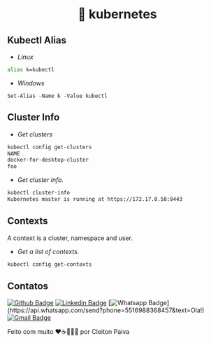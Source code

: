 <h1 align="center"> 🚀 kubernetes </h1>



## Kubectl Alias

* *Linux*
~~~bash
alias k=kubectl
~~~

* *Windows*
~~~
Set-Alias -Name k -Value kubectl
~~~

## Cluster Info

* *Get clusters*
~~~bash
kubectl config get-clusters
NAME
docker-for-desktop-cluster
foo
~~~


* *Get cluster info.*
~~~bash
kubectl cluster-info
Kubernetes master is running at https://172.17.0.58:8443
~~~

## Contexts
A context is a cluster, namespace and user.

* *Get a list of contexts.*
~~~bash
kubectl config get-contexts
~~~







## Contatos

[![Github Badge](https://img.shields.io/badge/-Github-000?style=flat-square&logo=Github&logoColor=white&link=https://github.com/cleibp)](https://github.com/cleibp)
[![Linkedin Badge](https://img.shields.io/badge/-LinkedIn-blue?style=flat-square&logo=Linkedin&logoColor=white&link=https://www.linkedin.com/in/cleitonpaiva/)](https://www.linkedin.com/in/cleitonpaiva/)
[![Whatsapp Badge](https://img.shields.io/badge/-Whatsapp-4CA143?style=flat-square&labelColor=4CA143&logo=whatsapp&logoColor=white&link=https://api.whatsapp.com/send?phone=5516988368457&text=Ola!)](https://api.whatsapp.com/send?phone=5516988368457&text=Ola!)
[![Gmail Badge](https://img.shields.io/badge/-Gmail-c14438?style=flat-square&logo=Gmail&logoColor=white&link=mailto:cleibp@gmail.com)](mailto:cleibp@gmail.com)

Feito com muito ❤️☕👨🏻‍💻 por Cleiton Paiva

